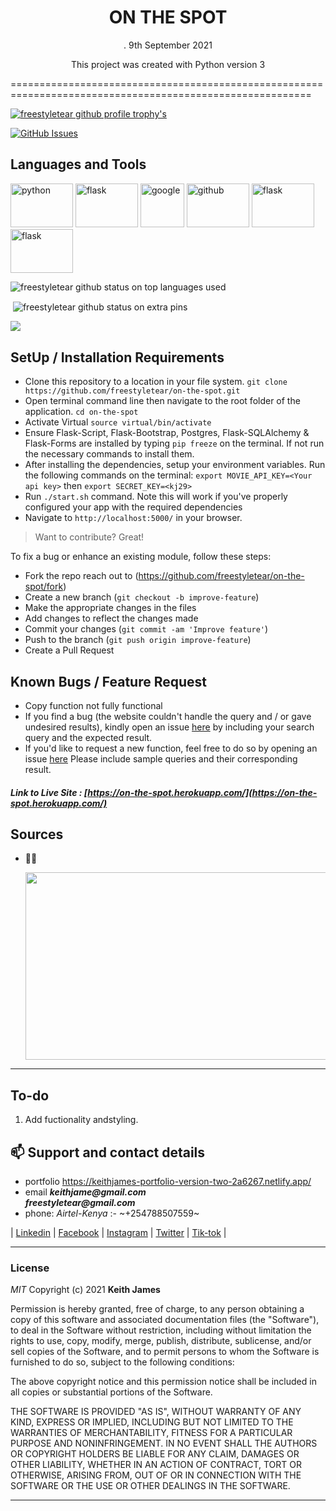 <h1 align=center >ON THE SPOT</h1>

<p align=center >. 9th September 2021</p>

<p align="center"> This project was created with Python version 3 </p>

==========================================================================================================
<p align="left"> <a href="https://github.com/ryo-ma/github-profile-trophy"><img src="https://github-profile-trophy.vercel.app/?username=freestyletear" alt="freestyletear github profile trophy's" /></a> </p>

[![GitHub Issues](https://img.shields.io/github/issues/freestyletear/top-pic)](https://freestyletear.github.io/on-the-spot/issues)

## Languages and Tools


[<img src="https://www.python.org/static/opengraph-icon-200x200.png" alt="python" width="100" height="70"/>](https://www.w3schools.com/python/default.asp "python 3")
[<img src="https://e7.pngegg.com/pngimages/654/56/png-clipart-flask-web-framework-python-software-framework-jinja-flask-miscellaneous-monochrome-thumbnail.png" alt="flask" width="100" height="70"/>](https://flask.palletsprojects.com/en/2.0.x/ "flask")
[<img src="https://cdn-images-1.medium.com/max/1200/1*Zkhl4Zz43z2_iR_ADlP-rg.png" alt="google" width="70" height="70"/>](https://www.google.com/ "google")
[<img src="https://github.githubassets.com/images/modules/open_graph/github-octocat.png" alt="github" width="100" height="70"/>](https://docs.github.com/en "github")
[<img src="https://uploads.sitepoint.com/wp-content/uploads/2016/04/1461122387heroku-logo.jpg" alt="flask" width="100" height="70"/>](https://www.heroku.com/about "heroku")
[<img src="https://www.opensourceagenda.com/projects/flask-bootstrap/image.png" alt="flask" width="100" height="70"/>](https://pythonhosted.org/Flask-Bootstrap/ "flask_bootstrap")


<p><img align="center" src="https://github-readme-stats.vercel.app/api/top-langs?username=freestyletear&show_icons=true&locale=en&layout=compact&theme=cobalt" alt="freestyletear github status on top languages used" /></p>

<p>&nbsp;<img align="center" src="https://github-readme-stats.vercel.app/api?username=freestyletear&show_icons=true&locale=en&theme=cobalt" alt="freestyletear github status on extra pins" /></p>

<p><img align="center" src="https://github-readme-streak-stats.herokuapp.com/?user=freestyletear&show_icons=true&theme=cobalt" /></p>

## SetUp / Installation Requirements

- Clone this repository to a location in your file system. `git clone https://github.com/freestyletear/on-the-spot.git`
- Open terminal command line then navigate to the root folder of the application. `cd on-the-spot`
- Activate Virtual `source virtual/bin/activate`
- Ensure Flask-Script, Flask-Bootstrap, Postgres, Flask-SQLAlchemy & Flask-Forms are installed by typing `pip freeze` on the terminal. If not run the necessary commands to install them.
- After installing the dependencies, setup your environment variables. Run the following commands on the terminal: `export MOVIE_API_KEY=<Your api key>` then `export SECRET_KEY=<kj29>`
- Run `./start.sh` command. Note this will work if you've properly configured your app with the required dependencies 
- Navigate to `http://localhost:5000/` in your browser.

>Want to contribute? Great!

To fix a bug or enhance an existing module, follow these steps:

- Fork the repo reach out to (https://github.com/freestyletear/on-the-spot/fork)
- Create a new branch (`git checkout -b improve-feature`)
- Make the appropriate changes in the files
- Add changes to reflect the changes made
- Commit your changes (`git commit -am 'Improve feature'`)
- Push to the branch (`git push origin improve-feature`)
- Create a Pull Request

## Known Bugs / Feature Request

* Copy function not fully functional
* If you find a bug (the website couldn't handle the query and / or gave undesired results), kindly open an issue [here](https://github.com/freestyletear/on-the-spot/issues/new) by including your search query and the expected result.
* If you'd like to request a new function, feel free to do so by opening an issue [here](https://github.com/freestyletear/on-the-spot/issues/new) Please include sample queries and their corresponding result.

##### Link to Live Site : [https://on-the-spot.herokuapp.com/](https://on-the-spot.herokuapp.com/)

## Sources

- 👨‍💻<p align="left"> <img width="800" height="300" src="" alt="" /> </p>


---

## To-do
1. Add fuctionality andstyling.

## 📫 Support and contact details

- portfolio https://keithjames-portfolio-version-two-2a6267.netlify.app/
- email **_keithjame@gmail.com_** <br>  **_freestyletear@gmail.com_**
- phone: _Airtel-Kenya_ :- ~+254788507559~

| [Linkedin](https://www.linkedin.com/in/keith-james-34a3041ba/) |
[Facebook](https://web.facebook.com/keithjamesmerchantmagnifico/) |
[Instagram](https://www.instagram.com/freestyletear/) |
[Twitter](https://twitter.com/KeithJa90059609) |
[Tik-tok](https://www.tiktok.com/@keithjames_themerchant?lang=en) |

---
### License

*MIT*
Copyright (c) 2021 **Keith James**

Permission is hereby granted, free of charge, to any person obtaining a copy of this software and associated documentation files (the "Software"), to deal in the Software without restriction, including without limitation the rights to use, copy, modify, merge, publish, distribute, sublicense, and/or sell copies of the Software, and to permit persons to whom the Software is furnished to do so, subject to the following conditions:

The above copyright notice and this permission notice shall be included in all copies or substantial portions of the Software.

THE SOFTWARE IS PROVIDED "AS IS", WITHOUT WARRANTY OF ANY KIND, EXPRESS OR IMPLIED, INCLUDING BUT NOT LIMITED TO THE WARRANTIES OF MERCHANTABILITY, FITNESS FOR A PARTICULAR PURPOSE AND NONINFRINGEMENT. IN NO EVENT SHALL THE AUTHORS OR COPYRIGHT HOLDERS BE LIABLE FOR ANY CLAIM, DAMAGES OR OTHER LIABILITY, WHETHER IN AN ACTION OF CONTRACT, TORT OR OTHERWISE, ARISING FROM, OUT OF OR IN CONNECTION WITH THE SOFTWARE OR THE USE OR OTHER DEALINGS IN THE SOFTWARE.

---